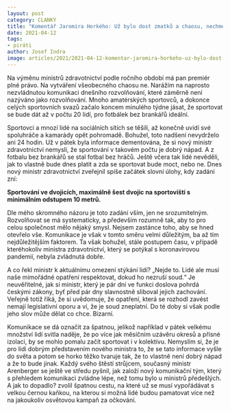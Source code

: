 ```yaml
---
layout: post
category: CLANKY
title: "Komentář Jaromíra Horkého: Už bylo dost zmatků a chaosu, nechme alespoň děti sportovat"
date: 2021-04-12
tags: 
- piráti
author: Josef Indra
image: articles/2021/2021-04-12-komentar-jaromira-horkeho-uz-bylo-dost-zmatku-a-chaosu-nechme-alespon-deti-sportovat.jpg  #751x422 pixelu
---
```


Na výměnu ministrů zdravotnictví podle ročního období má pan premiér plné právo. Na vytváření všeobecného chaosu ne. Narážím na naprosto nezvládnutou komunikaci dnešního rozvolňování, které záměrně není nazýváno jako rozvolňování. 
Mnoho amatérských sportovců, a dokonce celých sportovních svazů začalo koncem minulého týdne jásat, že sportovat se bude dát až v počtu 20 lidí, pro fotbálek bez brankářů ideální. 
 
Sportovci a mnozí lidé na sociálních sítích se těšili, až konečně uvidí své spoluhráče a kamarády opět pohromadě. Bohužel, toto nadšení nevydrželo ani 24 hodin. Už v pátek byla informace dementována, že si nový ministr zdravotnictví nemyslí, že sportování v takovém počtu je dobrý nápad. A z fotbalu bez brankářů se stal fotbal bez hráčů. Ještě včera tak lidé nevěděli, jak to vlastně bude dnes platit a zda se sportovat bude moct, nebo ne. 
Dnes nový ministr zdravotnictví zveřejnil spíše začátek slovní úlohy, kdy zadání zní:
 
**Sportování ve dvojicích, maximálně šest dvojic na sportovišti s minimálním odstupem 10 metrů.** 
 
Dle mého skromného názoru je toto zadání vším, jen ne srozumitelným. Rozvolňovat se má systematicky, a především rozumně tak, aby to pro celou společnost mělo nějaký smysl. Nejsem zastánce toho, aby se hned otevřelo vše. Komunikace je však v tomto směru velmi důležitým, ba až tím nejdůležitějším faktorem. Ta však bohužel, stále postupem času, v případě kteréhokoliv ministra zdravotnictví, který se potýkal s koronavirovou pandemií, nebyla zvládnutá dobře. 
 
A co řekl ministr k aktuálnímu omezení stýkání lidí? „Nejde to. Lidé ale musí naše mimořádné opatření respektovat, dokud ho nezruší soud.“ Je neuvěřitelné, jak si ministr, který je pár dní ve funkci doslova pohrdá českými zákony, byť před pár dny slavnostně sliboval jejich zachování. Veřejně totiž říká, že si uvědomuje, že opatření, která se rozhodl zavést nemají legislativní oporu a ví, že je soud zneplatní. Do té doby si však podle jeho slov může dělat co chce. Bizarní. 
 
Komunikace se dá označit za špatnou, jelikož například v pátek velkému množství lidí svitla naděje, že po více jak měsíčním uzávěru okresů a přísné izolaci, by se mohlo pomalu začít sportovat i v kolektivu. Nemyslím si, že je pro lidi dobrým představením nového ministra to, že se tato informace vyšle do světa a potom se horko těžko tvaruje tak, že to vlastně není dobrý nápad a že to bude jinak. Každý svého štěstí strůjcem, současný ministr Arenberger se ještě ve středu pyšnil, jak založí nový komunikační tým, který s přehledem komunikaci zvládne lépe, než tomu bylo u ministrů předešlých. A jak to dopadlo? zvolil špatnou cestu, na které už se musí vypořádávat s velkou černou kaňkou, na kterou si možná lidé budou pamatovat více než na jakoukoliv osvětovou kampaň za očkování.

